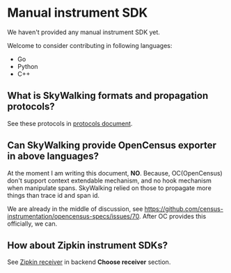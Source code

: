 # Manual instrument SDK
We haven't provided any manual instrument SDK yet. 

Welcome to consider contributing in following languages:
- Go
- Python
- C++

## What is SkyWalking formats and propagation protocols?
See these protocols in [protocols document](../protocols/README.md).

## Can SkyWalking provide OpenCensus exporter in above languages?
At the moment I am writing this document, **NO**. Because, OC(OpenCensus) don't support context extendable 
mechanism, and no hook mechanism when manipulate spans. SkyWalking relied on those to propagate more things
than trace id and span id.

We are already in the middle of discussion, see https://github.com/census-instrumentation/opencensus-specs/issues/70.
After OC provides this officially, we can.

## How about Zipkin instrument SDKs?
See [Zipkin receiver](../setup/backend/backend-receivers.md) in backend **Choose receiver** section. 

